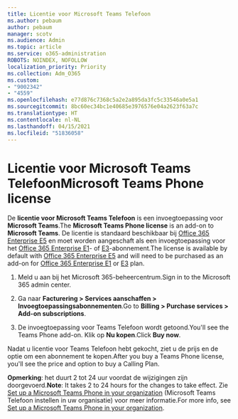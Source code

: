 ```yaml
---
title: Licentie voor Microsoft Teams Telefoon
ms.author: pebaum
author: pebaum
manager: scotv
ms.audience: Admin
ms.topic: article
ms.service: o365-administration
ROBOTS: NOINDEX, NOFOLLOW
localization_priority: Priority
ms.collection: Adm_O365
ms.custom:
- "9002342"
- "4559"
ms.openlocfilehash: e77d876c7368c5a2e2a895da3fc5c33546a0e5a1
ms.sourcegitcommit: 8bc60ec34bc1e40685e3976576e04a2623f63a7c
ms.translationtype: HT
ms.contentlocale: nl-NL
ms.lasthandoff: 04/15/2021
ms.locfileid: "51836058"
---
```

# <a name="microsoft-teams-phone-license"></a><span data-ttu-id="c4c71-102">Licentie voor Microsoft Teams Telefoon</span><span class="sxs-lookup"><span data-stu-id="c4c71-102">Microsoft Teams Phone license</span></span>

<span data-ttu-id="c4c71-103">De **licentie voor Microsoft Teams Telefoon** is een invoegtoepassing voor **Microsoft Teams**.</span><span class="sxs-lookup"><span data-stu-id="c4c71-103">The **Microsoft Teams Phone license** is an add-on to **Microsoft Teams**.</span></span> <span data-ttu-id="c4c71-104">De licentie is standaard beschikbaar bij [Office 365 Enterprise E5](https://www.microsoft.com/microsoft-365/business/office-365-enterprise-e5-business-software?rtc=1&activetab=pivot%3aoverviewtab) en moet worden aangeschaft als een invoegtoepassing voor het [Office 365 Enterprise E1](https://products.office.com/business/office-365-enterprise-e1-business-software)- of [E3](https://products.office.com/business/office-365-enterprise-e3-business-software)-abonnement.</span><span class="sxs-lookup"><span data-stu-id="c4c71-104">The license is available by default with [Office 365 Enterprise E5](https://www.microsoft.com/microsoft-365/business/office-365-enterprise-e5-business-software?rtc=1&activetab=pivot%3aoverviewtab) and will need to be purchased as an add-on for [Office 365 Enterprise E1](https://products.office.com/business/office-365-enterprise-e1-business-software) or [E3](https://products.office.com/business/office-365-enterprise-e3-business-software) plan.</span></span>

1. <span data-ttu-id="c4c71-105">Meld u aan bij het Microsoft 365-beheercentrum.</span><span class="sxs-lookup"><span data-stu-id="c4c71-105">Sign in to the Microsoft 365 admin center.</span></span>

2. <span data-ttu-id="c4c71-106">Ga naar **Facturering > Services aanschaffen > 	Invoegtoepassingsabonnementen**.</span><span class="sxs-lookup"><span data-stu-id="c4c71-106">Go to **Billing > Purchase services > Add-on subscriptions**.</span></span> 

3. <span data-ttu-id="c4c71-107">De invoegtoepassing voor Teams Telefoon wordt getoond.</span><span class="sxs-lookup"><span data-stu-id="c4c71-107">You'll see the Teams Phone add-on.</span></span> <span data-ttu-id="c4c71-108">Klik op **Nu kopen**.</span><span class="sxs-lookup"><span data-stu-id="c4c71-108">Click **Buy now**.</span></span>

<span data-ttu-id="c4c71-109">Nadat u licentie voor Teams Telefoon hebt gekocht, ziet u de prijs en de optie om een abonnement te kopen.</span><span class="sxs-lookup"><span data-stu-id="c4c71-109">After you buy a Teams Phone license, you'll see the price and option to buy a Calling Plan.</span></span>

<span data-ttu-id="c4c71-110">**Opmerking**: het duurt 2 tot 24 uur voordat de wijzigingen zijn doorgevoerd.</span><span class="sxs-lookup"><span data-stu-id="c4c71-110">**Note**: It takes 2 to 24 hours for the changes to take effect.</span></span> <span data-ttu-id="c4c71-111">Zie [Set up a Microsoft Teams Phone in your organization](https://docs.microsoft.com/MicrosoftTeams/setting-up-your-phone-system) (Microsoft Teams Telefoon instellen in uw organisatie) voor meer informatie.</span><span class="sxs-lookup"><span data-stu-id="c4c71-111">For more info, see [Set up a Microsoft Teams Phone in your organization](https://docs.microsoft.com/MicrosoftTeams/setting-up-your-phone-system).</span></span> 

